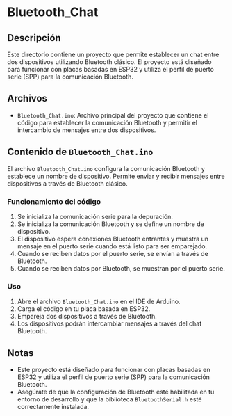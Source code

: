 # Bluetooth_Chat

## Descripción
Este directorio contiene un proyecto que permite establecer un chat entre dos dispositivos utilizando Bluetooth clásico. El proyecto está diseñado para funcionar con placas basadas en ESP32 y utiliza el perfil de puerto serie (SPP) para la comunicación Bluetooth.

## Archivos
- `Bluetooth_Chat.ino`: Archivo principal del proyecto que contiene el código para establecer la comunicación Bluetooth y permitir el intercambio de mensajes entre dos dispositivos.
  
## Contenido de `Bluetooth_Chat.ino`
El archivo `Bluetooth_Chat.ino` configura la comunicación Bluetooth y establece un nombre de dispositivo. Permite enviar y recibir mensajes entre dispositivos a través de Bluetooth clásico.

### Funcionamiento del código
1. Se inicializa la comunicación serie para la depuración.
2. Se inicializa la comunicación Bluetooth y se define un nombre de dispositivo.
3. El dispositivo espera conexiones Bluetooth entrantes y muestra un mensaje en el puerto serie cuando está listo para ser emparejado.
4. Cuando se reciben datos por el puerto serie, se envían a través de Bluetooth.
5. Cuando se reciben datos por Bluetooth, se muestran por el puerto serie.

### Uso
1. Abre el archivo `Bluetooth_Chat.ino` en el IDE de Arduino.
2. Carga el código en tu placa basada en ESP32.
3. Empareja dos dispositivos a través de Bluetooth.
4. Los dispositivos podrán intercambiar mensajes a través del chat Bluetooth.

## Notas
- Este proyecto está diseñado para funcionar con placas basadas en ESP32 y utiliza el perfil de puerto serie (SPP) para la comunicación Bluetooth.
- Asegúrate de que la configuración de Bluetooth esté habilitada en tu entorno de desarrollo y que la biblioteca `BluetoothSerial.h` esté correctamente instalada.
